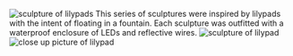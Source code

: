 ![sculpture of lilypads][splash]
This series of sculptures were inspired by lilypads with the intent of floating in a fountain. Each sculpture was outfitted with a waterproof enclosure of LEDs and reflective wires.
![sculpture of lilypad][secondary]
![close up picture of lilypad][tertiary]





[splash]: img/splash.JPG
[secondary]: img/secondary.JPG
[tertiary]: img/tertiary.JPG

